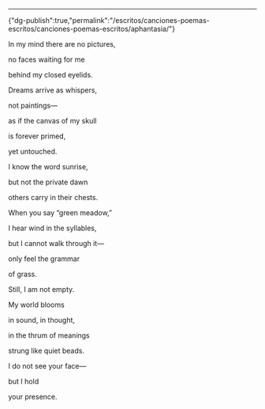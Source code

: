 ---
{"dg-publish":true,"permalink":"/escritos/canciones-poemas-escritos/canciones-poemas-escritos/aphantasia/"}

 

In my mind there are no pictures,

no faces waiting for me

behind my closed eyelids.

Dreams arrive as whispers,

not paintings—

as if the canvas of my skull

is forever primed,

yet untouched.

I know the word sunrise,

but not the private dawn

others carry in their chests.

When you say “green meadow,”

I hear wind in the syllables,

but I cannot walk through it—

only feel the grammar

of grass.

Still, I am not empty.

My world blooms

in sound, in thought,

in the thrum of meanings

strung like quiet beads.

I do not see your face—

but I hold

your presence.
